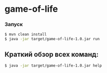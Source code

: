 # game-of-life

### Запуск
```bash
$ mvn clean install
$ java -jar target/game-of-life-1.0.jar run
```

## Краткий обзор всех команд:
```bash
$ java -jar target/game-of-life-1.0.jar help
```
